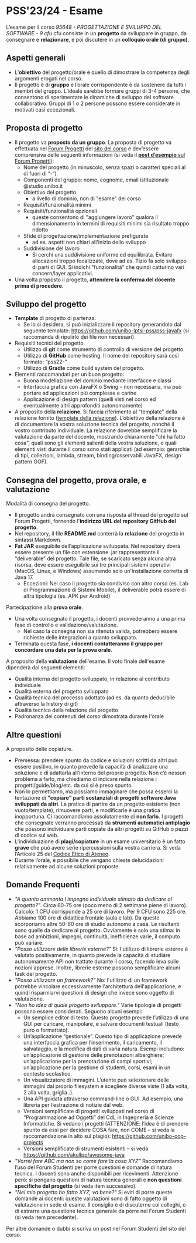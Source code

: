 # PSS'23/24 - Esame

L’esame per il corso *95648 - PROGETTAZIONE E SVILUPPO DEL SOFTWARE - 9 cfu* cfu consiste in un **progetto** da sviluppare in gruppo, da consegnare e **relazionare**, e poi discutere in un **colloquio orale (di gruppo)**.  

## Aspetti generali

* L’**obiettivo** del progetto/orale è quello di dimostrare la competenza degli argomenti erogati nel corso. 
* Il progetto è di **gruppo** e l’orale corrispondente è da sostenere da tutti i membri del gruppo. L’ideale sarebbe formare gruppi di 3-4 persone,
  che consentono di sperimentare le dinamiche di sviluppo del software collaborativo. Gruppi di 1 o 2 persone possono essere considerate in motivati casi eccezionali.

## Proposta di progetto

* Il progetto va **proposto da un gruppo**.
  La proposta di progetto va effettuata nel [Forum Progetti](https://virtuale.unibo.it/mod/forum/view.php?id=1378493) del [sito del corso](https://virtuale.unibo.it/course/view.php?id=55579)
   e dev’essere comprensiva delle seguenti informazioni
  (si veda il [**post d’esempio** sul Forum Progetti](https://virtuale.unibo.it/mod/forum/discuss.php?d=152002)):
    * Nome del progetto (in minuscolo, senza spazi o caratteri speciali al di fuori di “-”)
    * Componenti del gruppo: nome, cognome, email istituzionale @studio.unibo.it
    * Obiettivo del progetto
        * a livello di dominio, non di "esame" del corso 
    * Requisiti/funzionalità minimi 
    * Requisiti/funzionalità opzionali
        * queste consentono di "aggiungere lavoro" qualora il dimensionamento in termini di requisiti minimi sia risultato troppo ridotto
    * Sfide di progettazione/implementazione prefigurate
        * ad es. aspetti non chiari all'inizio dello sviluppo 
    * Suddivisione del lavoro
        * Si cerchi una suddivisione uniforme ed equilibrata. Evitare allocazioni troppo focalizzate, dove ad es. Tizio fa solo sviluppo di parti di GUI. Si indichi "funzionalità" che quindi catturino vari concern/layer applicativi.
* Una volta proposto il progetto, **attendere la conferma del docente prima di procedere**.

## Sviluppo del progetto

* **Template** di progetto di partenza.
    * Se lo si desidera, si può inizializzare il repository generandolo dal seguente template: <https://github.com/unibo-lptsi-pss/pss-javafx> (si raccomanda di ripulirlo dei file non necessari) 
* Requisiti tecnici del progetto
    * Utilizzo di **git** come strumento di controllo di versione del progetto.
    * Utilizzo di **GitHub** come hosting. Il nome del repository sarà così formato: “pss22-<nomeprogetto>”
    * Utilizzo di **Gradle** come build system del progetto.
* Elementi raccomandati per un buon progetto:
    * Buona modellazione del dominio mediante interfacce e classi
    * Interfaccia grafica con JavaFX o Swing – non necessaria, ma può portare ad applicazioni più complesse e carine
    * Applicazione di design pattern (quelli visti nel corso ed eventualmente altri approfonditi autonomamente)
* A proposito della **relazione**. Si faccia riferimento al "template" della relazione fornito ([template della relazione](https://github.com/unibo-lptsi-pss/report-sample)).
    L’obiettivo della relazione è di documentare la vostra soluzione tecnica del progetto, nonché il vostro contributo individuale.
    La relazione dovrebbe semplificare la valutazione da parte del docente, mostrando chiaramente "chi ha fatto cosa",
    quali sono gli elementi salienti della vostra soluzione, e quali elementi visti durante il corso sono stati applicati
    (ad esempio: gerarchie di tipi, collezioni, lambda, stream, binding/osservabili JavaFX, design pattern GOF).  

## Consegna del progetto, prova orale, e valutazione

Modalità di consegna del progetto.

* Il progetto andrà consegnato con una risposta al thread del progetto sul Forum Progetti, fornendo l'**indirizzo URL del repository GitHub del progetto**.
* Nel repository, il file **README.md** conterrà la **relazione** del progetto in sintassi Markdown.
* **Fat JAR** eseguibile dell’applicazione sviluppata. Nel repository dovrà essere presente un file con estensione .jar rappresentante il “deliverable” del progetto.
  Tale file, se scaricato senza alcuna altra risorsa, deve essere eseguibile sui tre principali sistemi operativi (MacOS, Linux, e Windows) assumendo solo un'installazione corretta di Java 17.
    * Eccezioni: Nel caso il progetto sia condiviso con altro corso (es. Lab di Programmazione di Sistemi Mobile), il deliverable potrà essere di altra tipologia (es. APK per Android)

Partecipazione alla **prova orale**. 

* Una volta consegnato il progetto, i docenti provvederanno a una prima fase di controllo e validazione/valutazione.
    * Nel caso la consegna non sia ritenuta valida, potrebbero essere richieste delle integrazioni a quanto sviluppato.
* Terminata questa fase, **i docenti contatteranno il gruppo per concordare una data per la prova orale**.

A proposito della **valutazione** dell'esame. Il voto finale dell'esame dipenderà dai seguenti elementi:

* Qualità interna del progetto sviluppato, in relazione al contributo individuale
* Qualità esterna del progetto sviluppato
* Qualità tecnica del processo adottato (ad es. da quanto deducibile attraverso la history di git)
* Qualità tecnica della relazione del progetto
* Padronanza dei contenuti del corso dimostrata durante l'orale

## Altre questioni

A proposito delle copiature. 

* Premessa: prendere spunto da codice e soluzioni scritti da altri può essere positivo, in quanto prevede la capacità di analizzare una soluzione e di adattarla all’interno del proprio progetto.
  Non c’è nessun problema a farlo, ma chiediamo di indicare nella relazione i progetti/guide/blog/etc. da cui si è preso spunto. 
* Non lo permettiamo, ma possiamo immaginare che possa esserci la tentazione di **"copiare" parti sostanziali di progetti software Java sviluppati da altri**.
  La pratica di partire da un progetto esistente (non vuoto/template), rimuovere parti, e modificarle è una pratica inopportuna. Ci raccomandiamo assolutamente di **non farlo**.
  I progetti che consegnate verranno processati da **strumenti automatici antiplagio** che possono individuare parti copiate da altri progetti su GitHub o pezzi di codice sul web.
* L'individuazione di **plagi/copiature** in un esame universitario è un fatto **grave** che può avere serie ripercussioni sulla vostra carriera. Si veda l’Articolo 25 del [Codice Etico di Ateneo](https://normateneo.unibo.it/codice_etico.html). 
* Durante l’orale, è possibile che vengano chieste delucidazioni relativamente ad alcune soluzioni proposte.

## Domande Frequenti

* *"A quanto ammonta l'impegno individuale stimato da dedicare al progetto?"*. Circa 60-75 ore (poco meno di 2 settimane piene di lavoro). Calcolo: 1 CFU corrisponde a 25 ore di lavoro. Per 9 CFU sono 225 ore. Abbiamo 100 ore di didattica frontale (aula e lab). Da queste scorporiamo altre 50-60 ore di studio autonomo a casa. Le risultanti sono quelle da dedicare al progetto. Ovviamente è solo una stima: in base ad ambizioni, impegni, continuità, inefficienze varie, il computo può variare. 
* *"Posso utilizzare delle librerie esterne?"* Sì: l'utilizzo di librerie esterne è valutato positivamente,
  in quanto prevede la capacità di studiare autonomamente API non trattate durante il corso, facendo leva sulle nozioni apprese. Inoltre, librerie esterne possono semplificare alcuni task del progetto.
* *"Posso utilizzare un framework?"* No: l'utilizzo di un framework potrebbe vincolare eccessivamente l'architettura dell'applicazione, e quindi risparmiarvi questioni di design che invece sono oggetto di valutazione.
* *"Non ho idea di quale progetto sviluppare."* Varie tipologie di progetti possono essere considerati. Seguono alcuni esempi:
    * Un semplice editor di testo. Questo progetto prevede l’utilizzo di una GUI per caricare, manipolare, e salvare documenti testuali (testo puro o formattato).
    * Un’applicazione “gestionale”. Questo tipo di applicazione prevede una interfaccia grafica per l’inserimento, il caricamento, il salvataggio, e la modifica di dati di varia natura. Esempi includono: un’applicazione di gestione delle prenotazioni alberghiere; un’applicazione per la prenotazione di campi sportivi; un’applicazione per la gestione di studenti, corsi, esami in un contesto scolastico.
    * Un visualizzatore di immagini. L’utente può selezionare delle immagini dal proprio filesystem e scegliere diverse viste (1 alla volta, 2 alla volta, griglia..).
    * Una API guidata attraverso command-line o GUI. Ad esempio, una libreria per l’estrazione di notizie dal web.
    * Versioni semplificate di progetti sviluppati nel corso di “Programmazione ad Oggetti” del CdL in Ingegneria e Scienze Informatiche. Si vedano i progetti
    (ATTENZIONE: l’idea è di prendere spunto da essi per decidere COSA fare, non COME – si veda la raccomandazione in alto sul plagio): <https://github.com/unibo-oop-projects>
    * Versioni semplificate di strumenti esistenti – si veda <https://github.com/akullpp/awesome-java> 
* *"Vorrei fare ABC ma non so come fare la cosa XYZ"* Raccomandiamo l’uso del Forum Studenti per porre questioni e domande di natura tecnica.
  I docenti sono anche disponibili per ricevimenti. Attenzione però: si pongano questioni di natura tecnica generali e **non questioni specifiche del progetto** (si veda item successivo).
* *"Nel mio progetto ho fatto XYZ, va bene?"* Si eviti di porre queste domande ai docenti: queste valutazioni sono di fatto oggetto di valutazione in sede di esame.
  Il consiglio è di discuterne coi colleghi, o di estrarre una questione tecnica generale da porre nel Forum Studenti (si veda item precedente).

Per altre domande o dubbi si scriva un post nel Forum Studenti del sito del corso.
